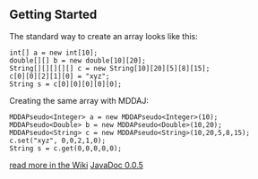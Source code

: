 ## Getting Started
The standard way to create an array looks like this:

    int[] a = new int[10];
    double[][] b = new double[10][20];
    String[][][][][] c = new String[10][20][5][8][15];
    c[0][0][2][1][0] = "xyz";
    String s = c[0][0][0][0][0];

Creating the same array with MDDAJ:

    MDDAPseudo<Integer> a = new MDDAPseudo<Integer>(10);
    MDDAPseudo<Double> b = new MDDAPseudo<Double>(10,20);
    MDDAPseudo<String> c = new MDDAPseudo<String>(10,20,5,8,15);
    c.set("xyz", 0,0,2,1,0);
    String s = c.get(0,0,0,0,0);

[read more in the Wiki][wiki]
[JavaDoc 0.0.5][javadoc]

  [wiki]: http://github.com/timaschew/MDAAJ/wiki
  [javadoc]: http://thunderwave.de//mdda/0.0.5